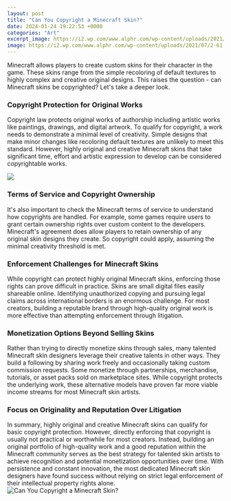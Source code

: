 ```yaml
---
layout: post
title: "Can You Copyright a Minecraft Skin?"
date: 2024-01-24 19:22:53 +0000
categories: "Art"
excerpt_image: https://i2.wp.com/www.alphr.com/wp-content/uploads/2021/07/2-61.png?resize=690%2C467&amp;ssl=1
image: https://i2.wp.com/www.alphr.com/wp-content/uploads/2021/07/2-61.png?resize=690%2C467&amp;ssl=1
---
```


Minecraft allows players to create custom skins for their character in the game. These skins range from the simple recoloring of default textures to highly complex and creative original designs. This raises the question - can Minecraft skins be copyrighted? Let's take a deeper look.
### Copyright Protection for Original Works
Copyright law protects original works of authorship including artistic works like paintings, drawings, and digital artwork. To qualify for copyright, a work needs to demonstrate a minimal level of creativity. Simple designs that make minor changes like recoloring default textures are unlikely to meet this standard. However, highly original and creative Minecraft skins that take significant time, effort and artistic expression to develop can be considered copyrightable works. 

![](https://i.ytimg.com/vi/l1yGy8znWNw/maxresdefault.jpg)
### Terms of Service and Copyright Ownership 
It's also important to check the Minecraft terms of service to understand how copyrights are handled. For example, some games require users to grant certain ownership rights over custom content to the developers. Minecraft's agreement does allow players to retain ownership of any original skin designs they create. So copyright could apply, assuming the minimal creativity threshold is met.
### Enforcement Challenges for Minecraft Skins
While copyright can protect highly original Minecraft skins, enforcing those rights can prove difficult in practice. Skins are small digital files easily shareable online. Identifying unauthorized copying and pursuing legal claims across international borders is an enormous challenge. For most creators, building a reputable brand through high-quality original work is more effective than attempting enforcement through litigation.
### Monetization Options Beyond Selling Skins
Rather than trying to directly monetize skins through sales, many talented Minecraft skin designers leverage their creative talents in other ways. They build a following by sharing work freely and occasionally taking custom commission requests. Some monetize through partnerships, merchandise, tutorials, or asset packs sold on marketplace sites. While copyright protects the underlying work, these alternative models have proven far more viable income streams for most Minecraft skin artists.
### Focus on Originality and Reputation Over Litigation 
In summary, highly original and creative Minecraft skins can qualify for basic copyright protection. However, directly enforcing that copyright is usually not practical or worthwhile for most creators. Instead, building an original portfolio of high-quality work and a good reputation within the Minecraft community serves as the best strategy for talented skin artists to achieve recognition and potential monetization opportunities over time. With persistence and constant innovation, the most dedicated Minecraft skin designers have found success without relying on strict legal enforcement of their intellectual property rights alone.
![Can You Copyright a Minecraft Skin?](https://i2.wp.com/www.alphr.com/wp-content/uploads/2021/07/2-61.png?resize=690%2C467&amp;ssl=1)